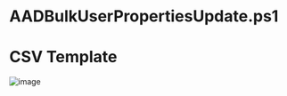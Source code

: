 # AADBulkUserPropertiesUpdate.ps1

# CSV Template 
![image](https://user-images.githubusercontent.com/88572955/158152298-b61c2c00-8e73-4c40-a57b-bca021e9b2e4.png)
